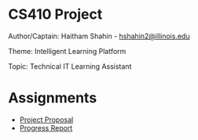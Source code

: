 # CS410 Project

Author/Captain: Haitham Shahin - hshahin2@illinois.edu

Theme: Intelligent Learning Platform

Topic: Technical IT Learning Assistant

# Assignments
- [Project Proposal](./project-proposal.pdf)
- [Progress Report](./progress-report.pdf)